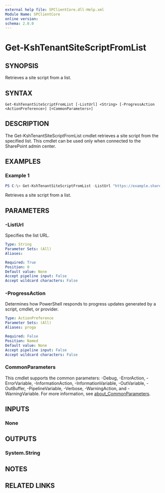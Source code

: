 ```yaml
---
external help file: SPClientCore.dll-Help.xml
Module Name: SPClientCore
online version:
schema: 2.0.0
---
```


# Get-KshTenantSiteScriptFromList

## SYNOPSIS
Retrieves a site script from a list.

## SYNTAX

```
Get-KshTenantSiteScriptFromList [-ListUrl] <String> [-ProgressAction <ActionPreference>] [<CommonParameters>]
```

## DESCRIPTION
The Get-KshTenantSiteScriptFromList cmdlet retrieves a site script from the specified list. This cmdlet can be used only when connected to the SharePoint admin center.

## EXAMPLES

### Example 1
```powershell
PS C:\> Get-KshTenantSiteScriptFromList -ListUrl "https://example.sharepoint.com/sites/japan/Lists/Announcements"
```

Retrieves a site script from a list.

## PARAMETERS

### -ListUrl
Specifies the list URL.

```yaml
Type: String
Parameter Sets: (All)
Aliases:

Required: True
Position: 0
Default value: None
Accept pipeline input: False
Accept wildcard characters: False
```

### -ProgressAction
Determines how PowerShell responds to progress updates generated by a script, cmdlet, or provider.

```yaml
Type: ActionPreference
Parameter Sets: (All)
Aliases: proga

Required: False
Position: Named
Default value: None
Accept pipeline input: False
Accept wildcard characters: False
```

### CommonParameters
This cmdlet supports the common parameters: -Debug, -ErrorAction, -ErrorVariable, -InformationAction, -InformationVariable, -OutVariable, -OutBuffer, -PipelineVariable, -Verbose, -WarningAction, and -WarningVariable. For more information, see [about_CommonParameters](http://go.microsoft.com/fwlink/?LinkID=113216).

## INPUTS

### None

## OUTPUTS

### System.String

## NOTES

## RELATED LINKS

